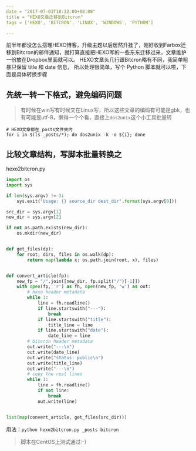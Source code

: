 ```yaml
---
date = "2017-07-03T18:32:00+08:00"
title = "HEXO文章迁移到Bitcron"
tags = ['HEXO', 'BITCRON', 'LINUX', 'WINDOWS', 'PYTHON']

---
```


前半年都没怎么搭理HEXO博客，升级主题以后居然升挂了，刚好收到Farbox迁移到Bitcron的邮件通知，就打算直接把HEXO写的一些东东迁移过来，文章维护一份放在Dropbox里面就可以。
HEXO文章头几行跟Bitcron略有不同，我简单粗暴只保留 title 和 date 信息， 所以处理很简单，写个 Python 脚本就可以啦，下面是具体转换步骤

## 先统一转一下格式，避免编码问题

> 有时候在win写有时候又在Linux写，所以这些文章的编码有可能是gbk，也有可能是utf-8，懒得一个个看，直接上`dos2unix`这个小工具批量转

```shell
# HEXO文章都在_posts文件夹内
for i in $(ls _posts/*); do dos2unix -k -o ${i}; done
```

## 比较文章结构，写脚本批量转换之

hexo2bitcron.py

```python
import os
import sys

if len(sys.argv) != 3:
    sys.exit("Usage: {} source_dir dest_dir".format(sys.argv[0]))

src_dir = sys.argv[1]
new_dir = sys.argv[2]

if not os.path.exists(new_dir):
    os.mkdir(new_dir)


def get_files(dp):
    for root, dirs, files in os.walk(dp):
        return map(lambda x: os.path.join(root, x), files)


def convert_article(fp):
    new_fp = "/".join([new_dir, fp.split("/")[-1]])
    with open(fp, 'r') as fh, open(new_fp, 'w') as out:
        # hexo header metadata
        while 1:
            line = fh.readline()
            if line.startswith("---"):
                break
            if line.startswith("title"):
                title_line = line
            if line.startswith("date"):
                date_line = line
        # bitcron header metadata
        out.write("---\n")
        out.write(date_line)
        out.write("status: public\n")
        out.write(title_line)
        out.write("---\n")
        # copy the rest lines
        while 1:
            line = fh.readline()
            if not line:
                break
            out.write(line)


list(map(convert_article, get_files(src_dir)))
```

用法：`python hexo2bitcron.py _posts bitcron`

> 脚本在CentOS上测试通过:-)